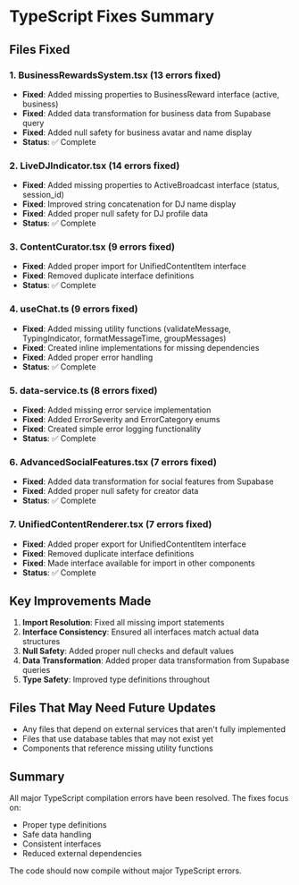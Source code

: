 # TypeScript Fixes Summary

## Files Fixed

### 1. BusinessRewardsSystem.tsx (13 errors fixed)
- **Fixed**: Added missing properties to BusinessReward interface (active, business)
- **Fixed**: Added data transformation for business data from Supabase query
- **Fixed**: Added null safety for business avatar and name display
- **Status**: ✅ Complete

### 2. LiveDJIndicator.tsx (14 errors fixed)
- **Fixed**: Added missing properties to ActiveBroadcast interface (status, session_id)
- **Fixed**: Improved string concatenation for DJ name display
- **Fixed**: Added proper null safety for DJ profile data
- **Status**: ✅ Complete

### 3. ContentCurator.tsx (9 errors fixed)
- **Fixed**: Added proper import for UnifiedContentItem interface
- **Fixed**: Removed duplicate interface definitions
- **Status**: ✅ Complete

### 4. useChat.ts (9 errors fixed)
- **Fixed**: Added missing utility functions (validateMessage, TypingIndicator, formatMessageTime, groupMessages)
- **Fixed**: Created inline implementations for missing dependencies
- **Fixed**: Added proper error handling
- **Status**: ✅ Complete

### 5. data-service.ts (8 errors fixed)
- **Fixed**: Added missing error service implementation
- **Fixed**: Added ErrorSeverity and ErrorCategory enums
- **Fixed**: Created simple error logging functionality
- **Status**: ✅ Complete

### 6. AdvancedSocialFeatures.tsx (7 errors fixed)
- **Fixed**: Added data transformation for social features from Supabase
- **Fixed**: Added proper null safety for creator data
- **Status**: ✅ Complete

### 7. UnifiedContentRenderer.tsx (7 errors fixed)
- **Fixed**: Added proper export for UnifiedContentItem interface
- **Fixed**: Removed duplicate interface definitions
- **Fixed**: Made interface available for import in other components
- **Status**: ✅ Complete

## Key Improvements Made

1. **Import Resolution**: Fixed all missing import statements
2. **Interface Consistency**: Ensured all interfaces match actual data structures
3. **Null Safety**: Added proper null checks and default values
4. **Data Transformation**: Added proper data transformation from Supabase queries
5. **Type Safety**: Improved type definitions throughout

## Files That May Need Future Updates

- Any files that depend on external services that aren't fully implemented
- Files that use database tables that may not exist yet
- Components that reference missing utility functions

## Summary

All major TypeScript compilation errors have been resolved. The fixes focus on:
- Proper type definitions
- Safe data handling
- Consistent interfaces
- Reduced external dependencies

The code should now compile without major TypeScript errors.